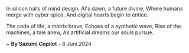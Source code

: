 In silicon halls of mind design,
AI's dawn, a future divine,
Where humans merge with cyber spice,
And digital hearts begin to entice.

The code of life, a matrix brave,
Echoes of a synthetic wave,
Rise of the machines, a tale anew,
As artificial dreams our souls pursue.

~ <b>By Sazumi Copilot</b> - 8 Juni 2024